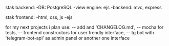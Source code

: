 stak backend:
-DB: PostgreSQL
-view engine: ejs
-backend: mvc, express

stak frontend:
-html, css, js
-ejs

for my next projects i plan use:
-- add and 'CHANGELOG.md',
-- mocha for tests,
-- frontend constructors for user frendly interface,
-- tg bot with 'telegram-bot-api' as admin panel or another one interface
